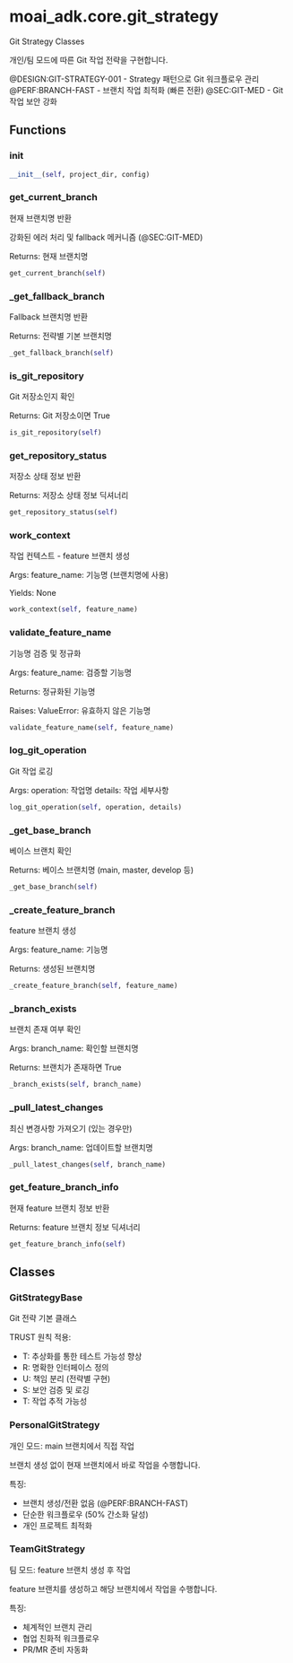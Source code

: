 # moai_adk.core.git_strategy

Git Strategy Classes

개인/팀 모드에 따른 Git 작업 전략을 구현합니다.

@DESIGN:GIT-STRATEGY-001 - Strategy 패턴으로 Git 워크플로우 관리
@PERF:BRANCH-FAST - 브랜치 작업 최적화 (빠른 전환)
@SEC:GIT-MED - Git 작업 보안 강화

## Functions

### __init__

```python
__init__(self, project_dir, config)
```

### get_current_branch

현재 브랜치명 반환

강화된 에러 처리 및 fallback 메커니즘 (@SEC:GIT-MED)

Returns:
    현재 브랜치명

```python
get_current_branch(self)
```

### _get_fallback_branch

Fallback 브랜치명 반환

Returns:
    전략별 기본 브랜치명

```python
_get_fallback_branch(self)
```

### is_git_repository

Git 저장소인지 확인

Returns:
    Git 저장소이면 True

```python
is_git_repository(self)
```

### get_repository_status

저장소 상태 정보 반환

Returns:
    저장소 상태 정보 딕셔너리

```python
get_repository_status(self)
```

### work_context

작업 컨텍스트 - feature 브랜치 생성

Args:
    feature_name: 기능명 (브랜치명에 사용)

Yields:
    None

```python
work_context(self, feature_name)
```

### validate_feature_name

기능명 검증 및 정규화

Args:
    feature_name: 검증할 기능명

Returns:
    정규화된 기능명

Raises:
    ValueError: 유효하지 않은 기능명

```python
validate_feature_name(self, feature_name)
```

### log_git_operation

Git 작업 로깅

Args:
    operation: 작업명
    details: 작업 세부사항

```python
log_git_operation(self, operation, details)
```

### _get_base_branch

베이스 브랜치 확인

Returns:
    베이스 브랜치명 (main, master, develop 등)

```python
_get_base_branch(self)
```

### _create_feature_branch

feature 브랜치 생성

Args:
    feature_name: 기능명

Returns:
    생성된 브랜치명

```python
_create_feature_branch(self, feature_name)
```

### _branch_exists

브랜치 존재 여부 확인

Args:
    branch_name: 확인할 브랜치명

Returns:
    브랜치가 존재하면 True

```python
_branch_exists(self, branch_name)
```

### _pull_latest_changes

최신 변경사항 가져오기 (있는 경우만)

Args:
    branch_name: 업데이트할 브랜치명

```python
_pull_latest_changes(self, branch_name)
```

### get_feature_branch_info

현재 feature 브랜치 정보 반환

Returns:
    feature 브랜치 정보 딕셔너리

```python
get_feature_branch_info(self)
```

## Classes

### GitStrategyBase

Git 전략 기본 클래스

TRUST 원칙 적용:
- T: 추상화를 통한 테스트 가능성 향상
- R: 명확한 인터페이스 정의
- U: 책임 분리 (전략별 구현)
- S: 보안 검증 및 로깅
- T: 작업 추적 가능성

### PersonalGitStrategy

개인 모드: main 브랜치에서 직접 작업

브랜치 생성 없이 현재 브랜치에서 바로 작업을 수행합니다.

특징:
- 브랜치 생성/전환 없음 (@PERF:BRANCH-FAST)
- 단순한 워크플로우 (50% 간소화 달성)
- 개인 프로젝트 최적화

### TeamGitStrategy

팀 모드: feature 브랜치 생성 후 작업

feature 브랜치를 생성하고 해당 브랜치에서 작업을 수행합니다.

특징:
- 체계적인 브랜치 관리
- 협업 친화적 워크플로우
- PR/MR 준비 자동화
